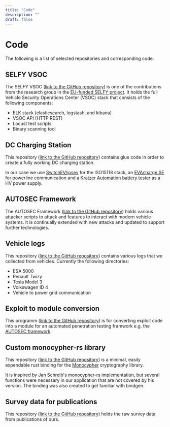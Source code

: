 ```yaml
---
title: "Code"
description: ""
draft: false
---
```


# Code

The following is a list of selected repositories and corresponding code.


## SELFY VSOC

The SELFY VSOC ([link to the GitHub repository](https://github.com/securityinmobility/selfy-vsoc-api)) is one of the contributions from the research group in the [EU-funded SELFY project](https://selfy-project.eu/). It holds the full Vehicle Security Operations Center (VSOC) stack that consists of the following components:

- ELK stack (elasticsearch, logstash, and kibana)
- VSOC API (HTTP REST)
- Locust test scripts 
- Binary scanning tool


## DC Charging Station

This repository ([link to the GitHub repository](https://github.com/securityinmobility/dc-charging-station)) contains glue code in order to create a fully working DC charging station.

In our case we use [SwitchEV/josev](https://github.com/SwitchEV/josev) for the ISO15118 stack, an [EVAcharge SE](https://chargebyte.com/products/charging-station-communication/evacharge-se) for powerline communication and a [Kratzer Automation battery tester](https://www.ni.com/de/shop/power-electronics-test-systems.html) as a HV power supply.


## AUTOSEC Framework

The AUTOSEC Framework ([link to the GitHub repository](https://github.com/securityinmobility/autosec-framework)) holds various attacker scripts to attack and features to interact with modern vehicle systems. It is continually extended with new attacks and updated to support further technologies.


## Vehicle logs 

This repository ([link to the GitHub repository](https://github.com/securityinmobility/vehiclelogs)) contains various logs that we collected from vehicles. Currently the following directories:

- ESA 5000 
- Renault Twizy 
- Tesla Model 3
- Volkswagen ID 4
- Vehicle to power grid communication


## Exploit to module conversion

This programm ([link to the GitHub repository](https://github.com/securityinmobility/exploit-to-module-conversion)) is for converting exploit code into a module for an automated penetration testing framwork e.g. the [AUTOSEC framework](#autosec-framework).


## Custom monocypher-rs library

This repository ([link to the GitHub repository](https://github.com/securityinmobility/monocypher-rs)) is a minimal, easily expendable rust binding for the [Monocypher](https://monocypher.org/) cryptography library.

It is inspired by [Jan Schreib's monocypher-rs](https://github.com/jan-schreib/monocypher-rs) implementation, but several functions were necessary in our application that are not covered by his version. The binding was also created to get familiar with bindgen.


## Survey data for publications 

This repository ([link to the GitHub repository](https://github.com/securityinmobility/survey-data)) holds the raw survey data from publications of ours.
